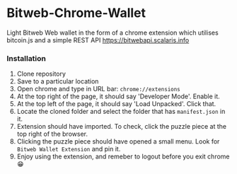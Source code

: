 # Bitweb-Chrome-Wallet
Light Bitweb Web wallet in the form of a chrome extension which utilises bitcoin.js and a simple REST API https://bitwebapi.scalaris.info


### Installation

1. Clone repository
2. Save to a particular location
3. Open chrome and type in URL bar: `chrome://extensions`
4. At the top right of the page, it should say 'Developer Mode'. Enable it.
5. At the top left of the page, it should say 'Load Unpacked'. Click that.
6. Locate the cloned folder and select the folder that has `manifest.json` in it.
7. Extension should have imported. To check, click the puzzle piece at the top right of the browser.
8. Clicking the puzzle piece should have opened a small menu. Look for `Bitweb Wallet Extension` and pin it.
9. Enjoy using the extension, and remeber to logout before you exit chrome :grin:

